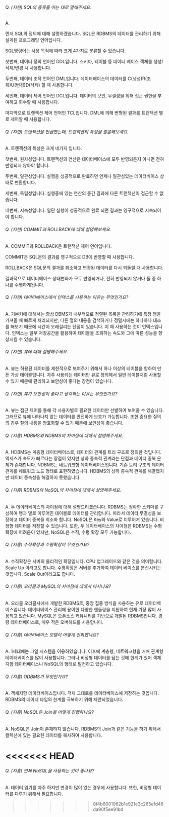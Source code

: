 ###### Q. (지현) SQL의 종류를 아는 대로 말해주세요.

A. 

먼저 SQL의 정의에 대해 설명하겠습니다. SQL은 RDBMS의 데이터를 관리하기 위해 설계된 프로그래밍 언어입니다.

SQL명령어는 사용 목적에 따라 크게 4가지로 분류할 수 있습니다.

첫번째, 데이터 정의 언어인 DDL입니다. 스키마, 테이블 등 데이터 베이스 객체를 생성/삭제/변경 시 사용합니다.

두번째, 데이터 조작 언어인 DML입니다. 데이터베이스의 데이터를 C(생성)R(조회)U(변경)D(삭제) 할 때 사용합니다.

세번째, 데이터 제어 언어인 DCL입니다. 데이터의 보안, 무결성을 위해 접근 권한을 부여하고 회수할 때 사용합니다.

마지막으로 트랜잭션 제어 언어인 TCL입니다. DML에 의해 변형된 결과를 트랜잭션 별로 제어할 때 사용합니다.



###### Q. (지현) 트랜잭션을 언급했는데, 트랜잭션의 특성을 말씀해보세요.

A. 트랜잭션의 특성은 크게 네가지 입니다.

첫번째, 원자성입니다. 트랜잭션의 연산은 데이터베이스에 모두 반영되든지 아니면 전혀 반영되지 않아야 합니다.

두번째, 일관성입니다. 실행을 성공적으로 완료하면 언제나 일관성있는 데이터베이스 상태로 변환합니다.

세번째, 독립성입니다. 실행중에 있는 연산의 중간 결과에 다른 트랜잭션이 접근할 수 없습니다.

네번째, 지속성입니다. 일단 실행이 성공적으로 완료 되면 결과는 영구적으로 지속되어야 합니다.



###### Q. (지현) COMMIT과 ROLLBACK에 대해 설명해보세요.

A. COMMIT과 ROLLBACK은 트랜잭션 제어 언어입니다.

COMMIT은 SQL문의 결과를 영구적으로 DB에 반영할 때 사용합니다.

ROLLBACK은 SQL문의 결과를 취소하고 변경된 데이터를 다시 되돌릴 때 사용합니다.

결과적으로 데이터베이스 상태변화가 모두 반영되거나, 전혀 반영되지 않거나 둘 중 하나를 수행하게됩니다.



###### Q. (지현) 데이터베이스에서 인덱스를 사용하는 이유는 무엇인가요?

A. 기본키에 대해서는 항상 DBMS가 내부적으로 정렬된 목록을 관리하기에 특정 행을 가져올 때 빠르게 처리되지만, 다른 열의 내용을 검색하거나 정렬시에는 하나하나 대조를 해보기 때문에 시간이 오래걸리는 단점이 있습니다. 이 때 사용하는 것이 인덱스입니다. 인덱스는  일부 저장공간을 활용하여 테이블을 조회하는 속도와 그에 따른 성능을 향상시킬 수 있습니다.



###### Q. (지현) 뷰에 대해 설명해주세요.

A. 뷰는 허용된 데이터를 제한적으로 보여주기 위해서 하나 이상의 테이블을 합하여 만든 가상 테이블입니다. 자주 사용되는 데이터만 뷰로 정의해서 일반 테이블처럼 사용할 수 있기 때문에 편리하고 보안성이 좋다는 장점이 있습니다.



###### Q. (지현) 뷰가 보안성이 좋다고 생각하는 이유는 무엇인가요?

A. 뷰는 접근 제어를 통해 각 사용자별로 필요한 데이터만 선별하여 보여줄 수 있습니다. 그러므로 뷰에 나타나지 않는 데이터를 안전하게 보호가 가능합니다. 또한 중요한 질의의 경우 질의 내용을 암호화할 수 있기 때문에 보안성이 좋습니다.


###### Q. (지홍) HDBMS와 NDBMS의 차이점에 대해서 설명해주세요.

A. HDBMS는 계층형 데이터베이스로, 데이터의 관계를 트리 구조로 정의한 것입니다. 액세스가 속도가 빠르다는 장점이 있지만 상하 종속적 관계라는 단점과 데이터 중복 문제가 존재합니다.
NDBMS는 네트워크형 데이터베이스입니다. 기존 트리 구조의 데이터 관계를 네트워크 노드 형태로 표현하였습니다. HDBMS의 상하 종속적 관계를 해결했지만 데이터 종속성을 해결하지 못했습니다.


###### Q. (지홍) RDBMS와 NoSQL의 차이점에 대해서 설명해주세요.

A. 두 데이터베이스의 차이점에 대해 설명드리겠습니다. RDBMS는 정확한 스키마를 구성하여 행과 열로 이루어진 테이블로 데이터를 관리합니다. 따라서 데이터 무결성을 보장하고 데이터 중복을 최소화 합니다. NoSQL은 Key와 Value로 이루어져 있습니다. 비정형 데이터를 저장할 수 있습니다.
또한, 두 데이터베이스의 차이점은 RDBMS는 수평 확장에 어려움이 있지만, NoSQL은 수직, 수평 확장 모두 가능합니다.


###### Q. (지홍) 수직확장과 수평확장이 무엇인가요?

A. 수직확장은 서버의 물리적인 확장입니다. CPU 업그레이드와 같은 것을 의미합니다. Scale Up 이라고도 합니다. 수평확장은 서버를 추가하여 데이터 베이스를 분산시키는 것입니다. Scale Out이라고도 합니다.


###### Q. (지홍) 오라클과 MySQL의 차이점에 대해서 아시나요?

A. 오라클 오라클사에서 개발한 RDBMS로, 중앙 집중 방식을 사용하는 유로 데이터베이스입니다. 데이터베이스 관리에 용이한 다양한 핸들링을 지원하여 현재 가장 많이 사용되고 있습니다.
MySQL은 오픈소스 커뮤니티를 기반으로 개발된 RDBMS입니다. 경량 데이터베이스로, 매우 적은 오버헤드를 사용합니다.


###### Q. (지홍) 데이터베이스 모델이 어떻게 진화했나요?

A. 1세대에는 파일 시스템을 이용하였습니다. 이후에 계층형, 네트워크형을 거쳐 관계형 데이터베이스를 많이 사용합니다. 그러나 비정형 데이터를 담는 것에 한계가 있어 객체 지향 데이터베이스나 NoSQL의 형태로 발전하고 있습니다.


###### Q. (지홍) ODBMS가 무엇인가요?

A. 객체지향 데이터베이스입니다. 객체 그대로를 데이터베이스에 저장하는 것입니다. RDBMS의 데이터 타입의 한계를 극복하기 위해 제안되었습니다.


###### Q. (지홍) NoSQL은 Join을 어떻게 진행하나요?

A. NoSQL은 Join이 존재하지 않습니다. RDBMS의 Join과 같은 기능을 하기 위해서 컬렉션에 있는 필요한 데이터를 복사하여 사용합니다.


<<<<<<< HEAD
=======
###### Q. (지홍) 언제 NoSQL을 사용하는 것이 좋나요?

A. 데이터 읽기를 자주 하지만 변경이 많이 없는 경우에 사용합니다. 또한, 비정형 데이터를 다루기 위해서 필요합니다.
>>>>>>> 8f4b6001962b1e921e3c265efd46da90f5ee91bd
